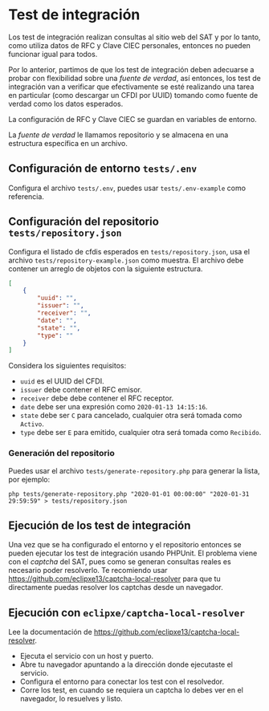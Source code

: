 # Test de integración

Los test de integración realizan consultas al sitio web del SAT y por lo tanto, como utiliza datos de RFC y Clave CIEC
personales, entonces no pueden funcionar igual para todos.

Por lo anterior, partimos de que los test de integración deben adecuarse a probar con flexibilidad sobre
una *fuente de verdad*, así entonces, los test de integración van a verificar que efectivamente se esté
realizando una tarea en particular (como descargar un CFDI por UUID) tomando como fuente de verdad como
los datos esperados.

La configuración de RFC y Clave CIEC se guardan en variables de entorno.

La *fuente de verdad* le llamamos repositorio y se almacena en una estructura específica en un archivo.

## Configuración de entorno `tests/.env`

Configura el archivo `tests/.env`, puedes usar `tests/.env-example` como referencia.

## Configuración del repositorio `tests/repository.json`

Configura el listado de cfdis esperados en `tests/repository.json`,
usa el archivo `tests/repository-example.json` como muestra.
El archivo debe contener un arreglo de objetos con la siguiente estructura.

```json
[
    {
        "uuid": "",
        "issuer": "",
        "receiver": "",
        "date": "",
        "state": "",
        "type": ""
    }
]
```

Considera los siguientes requisitos:

* `uuid` es el UUID del CFDI.
* `issuer` debe contener el RFC emisor.
* `receiver` debe debe contener el RFC receptor.
* `date` debe ser una expresión como `2020-01-13 14:15:16`.
* `state` debe ser `C` para cancelado, cualquier otra será tomada como `Activo`.
* `type` debe ser `E` para emitido, cualquier otra será tomada como `Recibido`.

### Generación del repositorio

Puedes usar el archivo `tests/generate-repository.php` para generar la lista, por ejemplo:

```shell
php tests/generate-repository.php "2020-01-01 00:00:00" "2020-01-31 29:59:59" > tests/repository.json
```

## Ejecución de los test de integración

Una vez que se ha configurado el entorno y el repositorio entonces se pueden ejecutar los test de integración
usando PHPUnit. El problema viene con el *captcha* del SAT, pues como se generan consultas reales es necesario
poder resolverlo. Te recomiendo usar <https://github.com/eclipxe13/captcha-local-resolver> para que tu
directamente puedas resolver los captchas desde un navegador.

## Ejecución con `eclipxe/captcha-local-resolver`

Lee la documentación de <https://github.com/eclipxe13/captcha-local-resolver>.

- Ejecuta el servicio con un host y puerto.
- Abre tu navegador apuntando a la dirección donde ejecutaste el servicio.
- Configura el entorno para conectar los test con el resolvedor.
- Corre los test, en cuando se requiera un captcha lo debes ver en el navegador, lo resuelves y listo.
